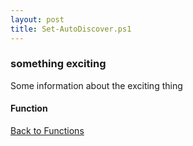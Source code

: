 ```yaml
---
layout: post
title: Set-AutoDiscover.ps1
---
```


### something exciting

Some information about the exciting thing

#### Function

<script async src="https://gist-it.appspot.com/github.com/BanterBoy/scripts-blog/blob/master/PowerShell/functions/exchange/Set-AutoDiscover.ps1" crossorigin="anonymous"></script>

<a href="/menu/_pages/functions.html">Back to Functions</a>

